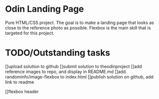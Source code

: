 # Odin Landing Page

Pure HTML/CSS project.
The goal is to make a landing page that looks as close to the reference photo as possible.
Flexbox is the main skill that is targeted for this project.

# TODO/Outstanding tasks

[]upload solution to github
[]submit solution to theodinproject
[]add reference images to repo, and display in README.md
[]add randominfo/image-flexbox to index.html
[]publish solution on github, add link to readme

[]flexbox header
